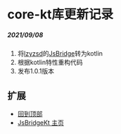 # core-kt库更新记录

##### 2021/09/08
1. 将[lzyzsd](https://github.com/lzyzsd)的[JsBridge](https://github.com/lzyzsd/JsBridge)转为kotlin
2. 根据kotlin特性重构代码
3. 发布1.0.1版本

## 扩展
- [回到顶部](https://github.com/LZ9/AgileDevKt/blob/master/corekt/readme_core_update.md#core-kt库更新记录)
- [JsBridgeKt 主页](https://github.com/LZ9/JsBridgeKt)

